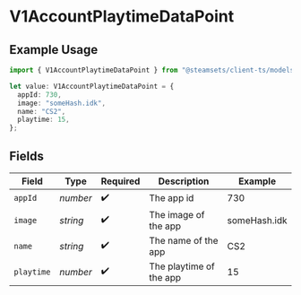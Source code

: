 # V1AccountPlaytimeDataPoint

## Example Usage

```typescript
import { V1AccountPlaytimeDataPoint } from "@steamsets/client-ts/models/components";

let value: V1AccountPlaytimeDataPoint = {
  appId: 730,
  image: "someHash.idk",
  name: "CS2",
  playtime: 15,
};
```

## Fields

| Field                   | Type                    | Required                | Description             | Example                 |
| ----------------------- | ----------------------- | ----------------------- | ----------------------- | ----------------------- |
| `appId`                 | *number*                | :heavy_check_mark:      | The app id              | 730                     |
| `image`                 | *string*                | :heavy_check_mark:      | The image of the app    | someHash.idk            |
| `name`                  | *string*                | :heavy_check_mark:      | The name of the app     | CS2                     |
| `playtime`              | *number*                | :heavy_check_mark:      | The playtime of the app | 15                      |